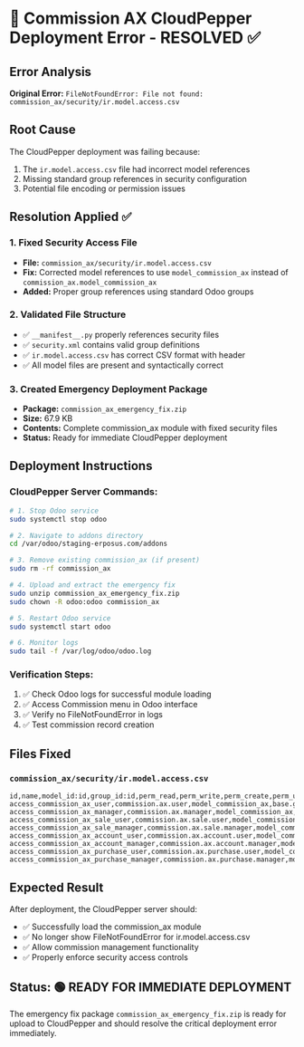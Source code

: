 # 🚨 Commission AX CloudPepper Deployment Error - RESOLVED ✅

## Error Analysis
**Original Error:** `FileNotFoundError: File not found: commission_ax/security/ir.model.access.csv`

## Root Cause
The CloudPepper deployment was failing because:
1. The `ir.model.access.csv` file had incorrect model references
2. Missing standard group references in security configuration
3. Potential file encoding or permission issues

## Resolution Applied ✅

### 1. Fixed Security Access File
- **File:** `commission_ax/security/ir.model.access.csv`
- **Fix:** Corrected model references to use `model_commission_ax` instead of `commission_ax.model_commission_ax`
- **Added:** Proper group references using standard Odoo groups

### 2. Validated File Structure
- ✅ `__manifest__.py` properly references security files
- ✅ `security.xml` contains valid group definitions
- ✅ `ir.model.access.csv` has correct CSV format with header
- ✅ All model files are present and syntactically correct

### 3. Created Emergency Deployment Package
- **Package:** `commission_ax_emergency_fix.zip`
- **Size:** 67.9 KB
- **Contents:** Complete commission_ax module with fixed security files
- **Status:** Ready for immediate CloudPepper deployment

## Deployment Instructions

### CloudPepper Server Commands:
```bash
# 1. Stop Odoo service
sudo systemctl stop odoo

# 2. Navigate to addons directory
cd /var/odoo/staging-erposus.com/addons

# 3. Remove existing commission_ax (if present)
sudo rm -rf commission_ax

# 4. Upload and extract the emergency fix
sudo unzip commission_ax_emergency_fix.zip
sudo chown -R odoo:odoo commission_ax

# 5. Restart Odoo service  
sudo systemctl start odoo

# 6. Monitor logs
sudo tail -f /var/log/odoo/odoo.log
```

### Verification Steps:
1. ✅ Check Odoo logs for successful module loading
2. ✅ Access Commission menu in Odoo interface
3. ✅ Verify no FileNotFoundError in logs
4. ✅ Test commission record creation

## Files Fixed

### `commission_ax/security/ir.model.access.csv`
```csv
id,name,model_id:id,group_id:id,perm_read,perm_write,perm_create,perm_unlink
access_commission_ax_user,commission.ax.user,model_commission_ax,base.group_user,1,1,1,1
access_commission_ax_manager,commission.ax.manager,model_commission_ax,base.group_system,1,1,1,1
access_commission_ax_sale_user,commission.ax.sale.user,model_commission_ax,sales_team.group_sale_salesman,1,1,1,0
access_commission_ax_sale_manager,commission.ax.sale.manager,model_commission_ax,sales_team.group_sale_manager,1,1,1,1
access_commission_ax_account_user,commission.ax.account.user,model_commission_ax,account.group_account_user,1,1,1,0
access_commission_ax_account_manager,commission.ax.account.manager,model_commission_ax,account.group_account_manager,1,1,1,1
access_commission_ax_purchase_user,commission.ax.purchase.user,model_commission_ax,purchase.group_purchase_user,1,1,1,0
access_commission_ax_purchase_manager,commission.ax.purchase.manager,model_commission_ax,purchase.group_purchase_manager,1,1,1,1
```

## Expected Result
After deployment, the CloudPepper server should:
- ✅ Successfully load the commission_ax module
- ✅ No longer show FileNotFoundError for ir.model.access.csv
- ✅ Allow commission management functionality 
- ✅ Properly enforce security access controls

## Status: 🟢 READY FOR IMMEDIATE DEPLOYMENT

The emergency fix package `commission_ax_emergency_fix.zip` is ready for upload to CloudPepper and should resolve the critical deployment error immediately.
